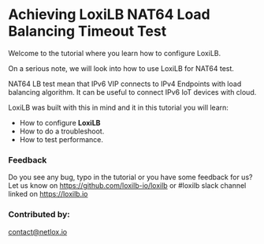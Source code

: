 #  Achieving LoxiLB NAT64 Load Balancing Timeout Test

Welcome to the tutorial where you learn how to configure LoxiLB.

On a serious note, we will look into how to use LoxiLB for NAT64 test. 

NAT64 LB test mean that IPv6 VIP connects to IPv4 Endpoints with load balancing algorithm. It can be useful to connect IPv6 IoT devices with cloud.

LoxiLB was built with this in mind and it in this tutorial you will learn:

* How to configure **LoxiLB**
* How to do a troubleshoot.
* How to test performance.

### Feedback

Do you see any bug, typo in the tutorial or you have some feedback for us?
Let us know on https://github.com/loxilb-io/loxilb or #loxilb slack channel linked on https://loxilb.io

### Contributed by:
contact@netlox.io

